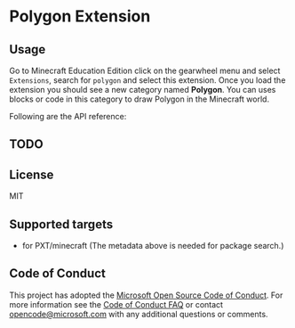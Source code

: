 # Polygon Extension

## Usage

Go to Minecraft Education Edition click on the gearwheel menu and select ``Extensions``, search for ``polygon`` and select this extension. Once you load the extension you should see a new category named **Polygon**. You can uses blocks or code in this category to draw Polygon in the Minecraft world.

Following are the API reference:

## TODO

## License

MIT

## Supported targets

* for PXT/minecraft
(The metadata above is needed for package search.)


## Code of Conduct

This project has adopted the [Microsoft Open Source Code of Conduct](https://opensource.microsoft.com/codeofconduct/). For more information see the [Code of Conduct FAQ](https://opensource.microsoft.com/codeofconduct/faq/) or contact [opencode@microsoft.com](mailto:opencode@microsoft.com) with any additional questions or comments.
